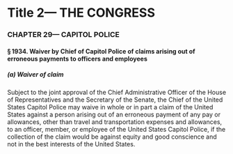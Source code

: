 
# Title 2— THE CONGRESS
### CHAPTER 29— CAPITOL POLICE
#### § 1934. Waiver by Chief of Capitol Police of claims arising out of erroneous payments to officers and employees
##### (a) Waiver of claim

Subject to the joint approval of the Chief Administrative Officer of the House of Representatives and the Secretary of the Senate, the Chief of the United States Capitol Police may waive in whole or in part a claim of the United States against a person arising out of an erroneous payment of any pay or allowances, other than travel and transportation expenses and allowances, to an officer, member, or employee of the United States Capitol Police, if the collection of the claim would be against equity and good conscience and not in the best interests of the United States.
